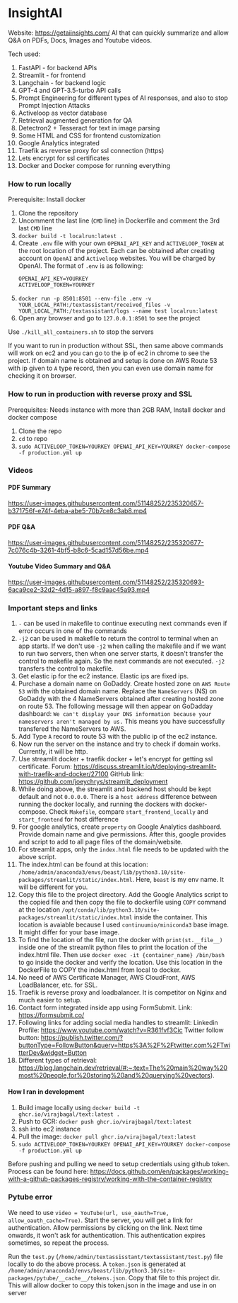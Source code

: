 # InsightAI

Website: https://getaiinsights.com/
AI that can quickly summarize and allow Q&amp;A on PDFs, Docs, Images and Youtube videos.

Tech used:
1. FastAPI - for backend APIs
2. Streamlit - for frontend
3. Langchain - for backend logic
4. GPT-4 and GPT-3.5-turbo API calls
5. Prompt Engineering for different types of AI responses, and also to stop Prompt Injection Attacks
6. Activeloop as vector database
7. Retrieval augmented generation for QA
8. Detectron2 + Tesseract for text in image parsing
9. Some HTML and CSS for frontend customization
10. Google Analytics integrated
11. Traefik as reverse proxy for ssl connection (https)
12. Lets encrypt for ssl certificates
13. Docker and Docker compose for running everything
    
### How to run locally

Prerequisite: Install docker

1. Clone the repository
2. Uncomment the last line (`CMD` line) in Dockerfile and comment the 3rd last `CMD` line
3. `docker build -t localrun:latest .`
4. Create `.env` file with your own `OPENAI_API_KEY` and `ACTIVELOOP_TOKEN` at the root location of the project. Each can be obtained after creating account on `OpenAI` and `Activeloop` websites. You will be charged by OpenAI. The format of `.env` is as following:
   ```
   OPENAI_API_KEY=YOURKEY
   ACTIVELOOP_TOKEN=YOURKEY
   ```
5. `docker run -p 8501:8501 --env-file .env -v YOUR_LOCAL_PATH:/textassistant/received_files -v YOUR_LOCAL_PATH:/textassistant/logs --name test localrun:latest`
6. Open any browser and go to `127.0.0.1:8501` to see the project

Use `./kill_all_containers.sh` to stop the servers

If you want to run in production without SSL, then same above commands will work on ec2 and you can go to the ip of ec2 in chrome to see the project. If domain name is obtained and setup is done on AWS Route 53 with ip given to `A` type record, then you can even use domain name for checking it on browser.

### How to run in production with reverse proxy and SSL

Prerequisites: Needs instance with more than 2GB RAM, Install docker and docker compose

1. Clone the repo
2. `cd` to repo
3. `sudo ACTIVELOOP_TOKEN=YOURKEY OPENAI_API_KEY=YOURKEY docker-compose -f production.yml up`

### Videos

#### PDF Summary

https://user-images.githubusercontent.com/51148252/235320657-b371756f-e74f-4eba-abe5-70b7ce8c3ab8.mp4

#### PDF Q&A

https://user-images.githubusercontent.com/51148252/235320677-7c076c4b-3261-4bf5-b8c6-5cad157d56be.mp4

#### Youtube Video Summary and Q&A

https://user-images.githubusercontent.com/51148252/235320693-6aca9ce2-32d2-4d15-a897-f8c9aac45a93.mp4


### Important steps and links

1. `-` can be used in makefile to continue executing next commands even if error occurs in one of the commands
2. `-j2` can be used in makefile to return the control to terminal when an app starts. If we don't use `-j2` when calling the makefile and if we want to run two servers, then when one server starts, it doesn't transfer the control to makefile again. So the next commands are not executed. `-j2` transfers the control to makefile.
3. Get elastic ip for the ec2 instance. Elastic ips are fixed ips. 
4. Purchase a domain name on GoDaddy. Create hosted zone on `AWS Route 53` with the obtained domain name. Replace the `NameServers` (NS) on GoDaddy with the 4 NameServers obtained after creating hosted zone on route 53. The following message will then appear on GoDadday dashboard:
    `We can't display your DNS information because your nameservers aren't managed by us.`
This means you have successfully transfered the NameServers to AWS.
5. Add Type `A` record to route 53 with the public ip of the ec2 instance.
6. Now run the server on the instance and try to check if domain works. Currently, it will be http. 
7. Use streamlit docker + traefik docker + let's encrypt for getting ssl certificate. 
    Forum: https://discuss.streamlit.io/t/deploying-streamlit-with-traefik-and-docker/27100
    GitHub link: https://github.com/joeychrys/streamlit_deployment
8. While doing above, the streamlit and backend host should be kept default and not `0.0.0.0`. There is a `host address` difference between running the docker locally, and running the dockers with docker-compose. Check `Makefile`, compare `start_frontend_locally` and `start_frontend` for host difference
9. For google analytics, create `property` on Google Analytics dashboard. Provide domain name and give permissions. After this, google provides and script to add to all page files of the domain/website. 
10. For streamlit apps, only the `index.html` file needs to be updated with the above script. 
11. The index.html can be found at this location: `/home/admin/anaconda3/envs/beast/lib/python3.10/site-packages/streamlit/static/index.html`. Here, `beast` is my env name. It will be different for you.
12. Copy this file to the project directory. Add the Google Analytics script to the copied file and then copy the file to dockerfile using `COPY` command at the location `/opt/conda/lib/python3.10/site-packages/streamlit/static/index.html` inside the container. This location is avaiable because I used `continuumio/miniconda3` base image. It might differ for your base image. 
13. To find the location of the file, run the docker with `print(st.__file__)` inside one of the streamlit python files to print the location of the index.html file. Then use `docker exec -it {container_name} /bin/bash` to go inside the docker and verify the location. Use this location in the DockerFile to COPY the index.html from local to docker. 
14. No need of AWS Certificate Manager, AWS CloudFront, AWS LoadBalancer, etc. for SSL. 
15. Traefik is reverse proxy and loadbalancer. It is competitor on Nginx and much easier to setup.
16. Contact form integrated inside app using FormSubmit. Link: https://formsubmit.co/
17. Following links for adding social media handles to streamlit:
Linkedin Profile: https://www.youtube.com/watch?v=R361fvf3Cic
Twitter follow button: https://publish.twitter.com/?buttonType=FollowButton&query=https%3A%2F%2Ftwitter.com%2FTwitterDev&widget=Button
18. Different types of retrieval: https://blog.langchain.dev/retrieval/#:~:text=The%20main%20way%20most%20people,for%20storing%20and%20querying%20vectors).


#### How I ran in development

1. Build image locally using `docker build -t ghcr.io/virajbagal/text:latest .`
2. Push to GCR: `docker push ghcr.io/virajbagal/text:latest`
3. ssh into ec2 instance
4. Pull the image: `docker pull ghcr.io/virajbagal/text:latest`
5. `sudo ACTIVELOOP_TOKEN=YOURKEY OPENAI_API_KEY=YOURKEY docker-compose -f production.yml up`

Before pushing and pulling we need to setup credentials using github token. Process can be found here:
https://docs.github.com/en/packages/working-with-a-github-packages-registry/working-with-the-container-registry


### Pytube error

We need to use `video = YouTube(url, use_oauth=True, allow_oauth_cache=True)`. Start the server, you will get a link for authentication. Allow permissions by clicking on the link. Next time onwards, it won't ask for authentication. This authentication expires sometimes, so repeat the process.

Run the `test.py` (`/home/admin/textassisstant/textassistant/test.py`) file locally to do the above process. A `token.json` is generated at `/home/admin/anaconda3/envs/beast/lib/python3.10/site-packages/pytube/__cache__/tokens.json`. Copy that file to this project dir. This will allow docker to copy this token.json in the image and use in on server 